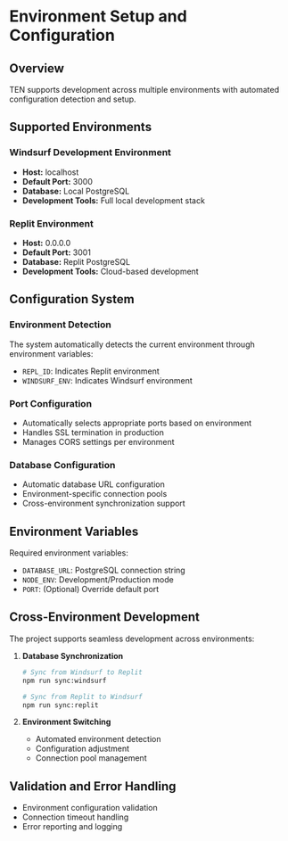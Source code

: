 # Environment Setup and Configuration

## Overview
TEN supports development across multiple environments with automated configuration detection and setup.

## Supported Environments

### Windsurf Development Environment
- **Host:** localhost
- **Default Port:** 3000
- **Database:** Local PostgreSQL
- **Development Tools:** Full local development stack

### Replit Environment
- **Host:** 0.0.0.0
- **Default Port:** 3001
- **Database:** Replit PostgreSQL
- **Development Tools:** Cloud-based development

## Configuration System

### Environment Detection
The system automatically detects the current environment through environment variables:
- `REPL_ID`: Indicates Replit environment
- `WINDSURF_ENV`: Indicates Windsurf environment

### Port Configuration
- Automatically selects appropriate ports based on environment
- Handles SSL termination in production
- Manages CORS settings per environment

### Database Configuration
- Automatic database URL configuration
- Environment-specific connection pools
- Cross-environment synchronization support

## Environment Variables
Required environment variables:
- `DATABASE_URL`: PostgreSQL connection string
- `NODE_ENV`: Development/Production mode
- `PORT`: (Optional) Override default port

## Cross-Environment Development
The project supports seamless development across environments:

1. **Database Synchronization**
   ```bash
   # Sync from Windsurf to Replit
   npm run sync:windsurf
   
   # Sync from Replit to Windsurf
   npm run sync:replit
   ```

2. **Environment Switching**
   - Automated environment detection
   - Configuration adjustment
   - Connection pool management

## Validation and Error Handling
- Environment configuration validation
- Connection timeout handling
- Error reporting and logging
